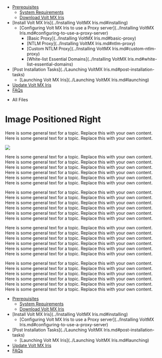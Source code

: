                                    

[](../Prerequisites.md)

*   [Prerequisites](../Prerequisites.md#prerequisites)
    *   [System Requirements](../Prerequisites.md#system-requirements)
    *   [Download Volt MX Iris](../Prerequisites.md#download)
*   [Install Volt MX Iris](../Installing VoltMX Iris.md#installing)
    *   [Configuring Volt MX Iris to use a Proxy server](../Installing VoltMX Iris.md#configuring-to-use-a-proxy-server)
        *   [Basic Proxy](../Installing VoltMX Iris.md#basic-proxy)
        *   [NTLM Proxy](../Installing VoltMX Iris.md#ntlm-proxy)
        *   [Custom NTLM Proxy](../Installing VoltMX Iris.md#custom-ntlm-proxy)
        *   [White-list Essential Domains](../Installing VoltMX Iris.md#white-list-essential-domains)
*   [Post Installation Tasks](../Launching VoltMX Iris.md#post-installation-tasks)
    *   [Launching Volt MX Iris](../Launching VoltMX Iris.md#launching)
*   [Update Volt MX Iris](../Upgrade.md)
*   [FAQs](../StudioInstallation_FAQs.md#appendix-frequently-asked-questions-faqs)

[](#)

*   All Files

Image Positioned Right
======================

Here is some general text for a topic. Replace this with your own content. Here is some general text for a topic. Replace this with your own content.

![](../Resources/Images/Image.png)

Here is some general text for a topic. Replace this with your own content. Here is some general text for a topic. Replace this with your own content. Here is some general text for a topic. Replace this with your own content. Here is some general text for a topic. Replace this with your own content. Here is some general text for a topic. Replace this with your own content. Here is some general text for a topic. Replace this with your own content.

Here is some general text for a topic. Replace this with your own content. Here is some general text for a topic. Replace this with your own content. Here is some general text for a topic. Replace this with your own content. Here is some general text for a topic. Replace this with your own content. Here is some general text for a topic. Replace this with your own content. Here is some general text for a topic. Replace this with your own content.

Here is some general text for a topic. Replace this with your own content. Here is some general text for a topic. Replace this with your own content. Here is some general text for a topic. Replace this with your own content. Here is some general text for a topic. Replace this with your own content. Here is some general text for a topic. Replace this with your own content. Here is some general text for a topic. Replace this with your own content.

Here is some general text for a topic. Replace this with your own content. Here is some general text for a topic. Replace this with your own content. Here is some general text for a topic. Replace this with your own content. Here is some general text for a topic. Replace this with your own content. Here is some general text for a topic. Replace this with your own content. Here is some general text for a topic. Replace this with your own content.

*   [Prerequisites](../Prerequisites.md#prerequisites)
    *   [System Requirements](../Prerequisites.md#system-requirements)
    *   [Download Volt MX Iris](../Prerequisites.md#download)
*   [Install Volt MX Iris](../Installing VoltMX Iris.md#installing)
    *   [Configuring Volt MX Iris to use a Proxy server](../Installing VoltMX Iris.md#configuring-to-use-a-proxy-server)
*   [Post Installation Tasks](../Launching VoltMX Iris.md#post-installation-tasks)
    *   [Launching Volt MX Iris](../Launching VoltMX Iris.md#launching)
*   [Update Volt MX Iris](../Upgrade.md)
*   [FAQs](../StudioInstallation_FAQs.md#appendix-frequently-asked-questions-faqs)
